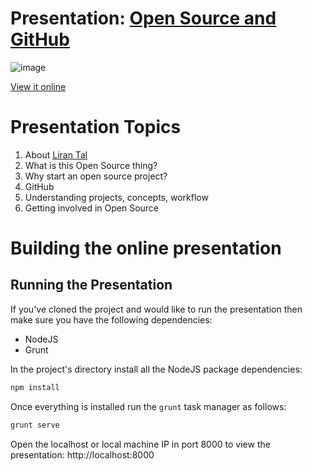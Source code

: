 # Presentation: [Open Source and GitHub](http://lirantal.github.io/presentation-welcome-to-github/#/)
![image](https://cloud.githubusercontent.com/assets/316371/13790396/e2139692-eaf0-11e5-8806-52739db65d98.png)

 [View it online](http://lirantal.github.io/presentation-welcome-to-github/#/)

# Presentation Topics
1. About [Liran Tal](https://www.linkedin.com/in/talliran)
2. What is this Open Source thing?
3. Why start an open source project?
4. GitHub
5. Understanding projects, concepts, workflow
6. Getting involved in Open Source 

# Building the online presentation

## Running the Presentation

If you've cloned the project and would like to run the presentation then make sure you have the following dependencies:
 * NodeJS
 * Grunt

In the project's directory install all the NodeJS package dependencies:
```bash
npm install
```

Once everything is installed run the `grunt` task manager as follows:
```bash
grunt serve
```

Open the localhost or local machine IP in port 8000 to view the presentation: http://localhost:8000
